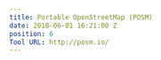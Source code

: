 ```yaml
---
title: Portable OpenStreetMap (POSM)
date: 2018-06-01 16:21:00 Z
position: 6
Tool URL: http://posm.io/
---
```


